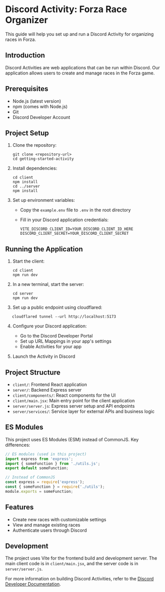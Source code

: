 # Discord Activity: Forza Race Organizer

This guide will help you set up and run a Discord Activity for organizing races in Forza.

## Introduction

Discord Activities are web applications that can be run within Discord. Our application allows users to create and manage races in the Forza game.

## Prerequisites

- Node.js (latest version)
- npm (comes with Node.js)
- Git
- Discord Developer Account

## Project Setup

1. Clone the repository:

   ```
   git clone <repository-url>
   cd getting-started-activity
   ```

2. Install dependencies:

   ```
   cd client
   npm install
   cd ../server
   npm install
   ```

3. Set up environment variables:
   - Copy the `example.env` file to `.env` in the root directory
   - Fill in your Discord application credentials:

     ```
     VITE_DISCORD_CLIENT_ID=YOUR_DISCORD_CLIENT_ID_HERE
     DISCORD_CLIENT_SECRET=YOUR_DISCORD_CLIENT_SECRET
     ```

## Running the Application

1. Start the client:

   ```
   cd client
   npm run dev
   ```

2. In a new terminal, start the server:

   ```
   cd server
   npm run dev
   ```

3. Set up a public endpoint using cloudflared:

```
   cloudflared tunnel --url http://localhost:5173
```

4. Configure your Discord application:
   - Go to the Discord Developer Portal
   - Set up URL Mappings in your app's settings
   - Enable Activities for your app

5. Launch the Activity in Discord

## Project Structure

- `client/`: Frontend React application
- `server/`: Backend Express server
- `client/components/`: React components for the UI
- `client/main.jsx`: Main entry point for the client application
- `server/server.js`: Express server setup and API endpoints
- `server/services/`: Service layer for external APIs and business logic

## ES Modules

This project uses ES Modules (ESM) instead of CommonJS. Key differences:

```javascript
// ES modules (used in this project)
import express from 'express';
import { someFunction } from './utils.js';
export default someFunction;

// Instead of CommonJS
const express = require('express');
const { someFunction } = require('./utils');
module.exports = someFunction;
```

## Features

- Create new races with customizable settings
- View and manage existing races
- Authenticate users through Discord

## Development

The project uses Vite for the frontend build and development server. The main client code is in `client/main.jsx`, and the server code is in `server/server.js`.

For more information on building Discord Activities, refer to the [Discord Developer Documentation](https://discord.com/developers/docs/activities/overview).
